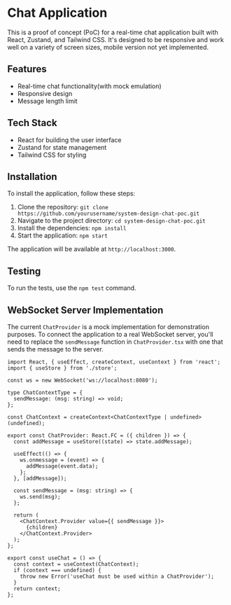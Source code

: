 # Chat Application

This is a proof of concept (PoC) for a real-time chat application built with React, Zustand, and Tailwind CSS. It's designed to be responsive and work well on a variety of screen sizes, mobile version not yet implemented.

## Features

- Real-time chat functionality(with mock emulation)
- Responsive design
- Message length limit

## Tech Stack

- React for building the user interface
- Zustand for state management
- Tailwind CSS for styling

## Installation

To install the application, follow these steps:

1. Clone the repository: `git clone https://github.com/yourusername/system-design-chat-poc.git`
2. Navigate to the project directory: `cd system-design-chat-poc.git`
3. Install the dependencies: `npm install`
4. Start the application: `npm start`

The application will be available at `http://localhost:3000`.

## Testing

To run the tests, use the `npm test` command.

## WebSocket Server Implementation

The current `ChatProvider` is a mock implementation for demonstration purposes. To connect the application to a real WebSocket server, you'll need to replace the `sendMessage` function in `ChatProvider.tsx` with one that sends the message to the server.

```typescriptreact
import React, { useEffect, createContext, useContext } from 'react';
import { useStore } from './store';

const ws = new WebSocket('ws://localhost:8080');

type ChatContextType = {
  sendMessage: (msg: string) => void;
};

const ChatContext = createContext<ChatContextType | undefined>(undefined);

export const ChatProvider: React.FC = ({ children }) => {
  const addMessage = useStore((state) => state.addMessage);

  useEffect(() => {
    ws.onmessage = (event) => {
      addMessage(event.data);
    };
  }, [addMessage]);

  const sendMessage = (msg: string) => {
    ws.send(msg);
  };

  return (
    <ChatContext.Provider value={{ sendMessage }}>
      {children}
    </ChatContext.Provider>
  );
};

export const useChat = () => {
  const context = useContext(ChatContext);
  if (context === undefined) {
    throw new Error('useChat must be used within a ChatProvider');
  }
  return context;
};